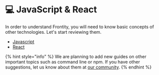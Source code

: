 # 💻 JavaScript & React

In order to understand Frontity, you will need to know basic concepts of other technologies. Let's start reviewing them.

* [Javascript](javascript-basics.md)
* [React](react-basic.md)

{% hint style="info" %}
We are planning to add new guides on other important topics such as command line or npm. If you have other suggestions, let us know about them at [our community](https://community.frontity.org/c/docs-and-tutorials).
{% endhint %}

